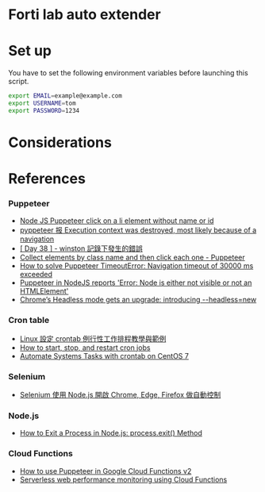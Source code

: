 # Forti lab auto extender

# Set up
You have to set the following environment variables before launching this script. 

```bash
export EMAIL=example@example.com
export USERNAME=tom
export PASSWORD=1234
```

# Considerations

# References
### Puppeteer
* [Node JS Puppeteer click on a li element without name or id](https://stackoverflow.com/questions/68911769/node-js-puppeteer-click-on-a-li-element-without-name-or-id)
* [pyppeteer 报 Execution context was destroyed, most likely because of a navigation](https://blog.csdn.net/lwdfzr/article/details/106471976)
* [[ Day 38 ] - winston 記錄下發生的錯誤](https://ithelp.ithome.com.tw/articles/10255101)
* [Collect elements by class name and then click each one - Puppeteer](https://stackoverflow.com/questions/48673906/collect-elements-by-class-name-and-then-click-each-one-puppeteer)
* [How to solve Puppeteer TimeoutError: Navigation timeout of 30000 ms exceeded](https://ourcodeworld.com/articles/read/1106/how-to-solve-puppeteer-timeouterror-navigation-timeout-of-30000-ms-exceeded)
* [Puppeteer in NodeJS reports 'Error: Node is either not visible or not an HTMLElement'](https://stackoverflow.com/questions/51857070/puppeteer-in-nodejs-reports-error-node-is-either-not-visible-or-not-an-htmlele)
* [Chrome’s Headless mode gets an upgrade: introducing --headless=new](https://developer.chrome.com/articles/new-headless/)

### Cron table
* [Linux 設定 crontab 例行性工作排程教學與範例](https://blog.gtwang.org/linux/linux-crontab-cron-job-tutorial-and-examples/)
* [How to start, stop, and restart cron jobs](https://www.airplane.dev/blog/how-to-start-stop-and-restart-cron-jobs)
* [Automate Systems Tasks with crontab on CentOS 7](https://www.rosehosting.com/blog/automate-system-tasks-using-cron-on-centos-7/)

### Selenium
* [Selenium 使用 Node.js 開啟 Chrome, Edge, Firefox 做自動控制](https://blog.clarence.tw/2021/06/07/selenium-uses-node-js-to-open-chrome-edge-firefox-for-automatic-control/)

### Node.js
* [How to Exit a Process in Node.js: process.exit() Method](https://www.knowledgehut.com/blog/web-development/node-js-process-exit)

### Cloud Functions
* [How to use Puppeteer in Google Cloud Functions v2](https://hume.dev/articles/puppeteer-google-cloud-functions-v2/)
* [Serverless web performance monitoring using Cloud Functions](https://cloud.google.com/architecture/serverless-web-performance-monitoring-using-cloud-functions)
